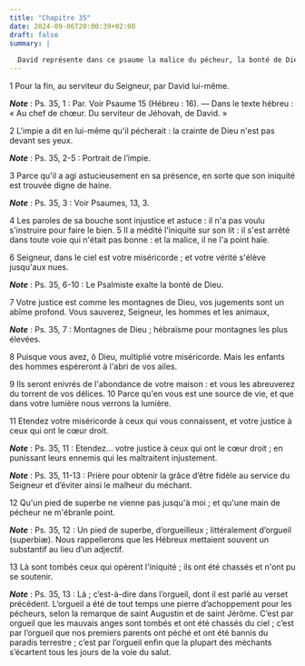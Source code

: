 ```yaml
---
title: "Chapitre 35"
date: 2024-09-06T20:00:39+02:00
draft: false
summary: |
  
  David représente dans ce psaume la malice du pécheur, la bonté de Dieu qui le souffre avec patience, et le bonheur dont il comblera les justes.
---
```



1 Pour la fin, au serviteur du Seigneur, par David lui-même.

***Note*** :  Ps. 35, 1 : Par. Voir Psaume 15 (Hébreu : 16). ― Dans le texte hébreu : « Au chef de chœur. Du serviteur de Jéhovah, de David. »


2 L'impie a dit en lui-même qu'il pécherait : la crainte de Dieu n'est pas devant ses yeux.

***Note*** :  Ps. 35, 2-5 : Portrait de l’impie.

3 Parce qu'il a agi astucieusement en sa présence, en sorte que son iniquité est trouvée digne de haine.

***Note*** :  Ps. 35, 3 : Voir Psaumes, 13, 3.


4 Les paroles de sa bouche sont injustice et astuce : il n'a pas voulu s'instruire pour faire le bien. 5 Il a médité l'iniquité sur son lit : il s'est arrêté dans toute voie qui n'était pas bonne : et la malice, il ne l'a point haïe.


6 Seigneur, dans le ciel est votre miséricorde ; et votre vérité s'élève jusqu'aux nues.

***Note*** :  Ps. 35, 6-10 : Le Psalmiste exalte la bonté de Dieu.

7 Votre justice est comme les montagnes de Dieu, vos jugements sont un abîme profond. Vous sauverez, Seigneur, les hommes et les animaux,

***Note*** :  Ps. 35, 7 : Montagnes de Dieu ; hébraïsme pour montagnes les plus élevées.

8 Puisque vous avez, ô Dieu, multiplié votre miséricorde. Mais les enfants des hommes espéreront à l'abri de vos ailes.


9 Ils seront enivrés de l'abondance de votre maison : et vous les abreuverez du torrent de vos délices. 10 Parce qu'en vous est une source de vie, et que dans votre lumière nous verrons la lumière.


11 Etendez votre miséricorde à ceux qui vous connaissent, et votre justice à ceux qui ont le cœur droit.

***Note*** :  Ps. 35, 11 : Etendez… votre justice à ceux qui ont le cœur droit ; en punissant leurs ennemis qui les maltraitent injustement.

***Note*** :  Ps. 35, 11-13 : Prière pour obtenir la grâce d’être fidèle au service du Seigneur et d’éviter ainsi le malheur du méchant.

12 Qu'un pied de superbe ne vienne pas jusqu'à moi ; et qu'une main de pécheur ne m'ébranle point.

***Note*** :  Ps. 35, 12 : Un pied de superbe, d’orgueilleux ; littéralement d’orgueil (superbiæ). Nous rappellerons que les Hébreux mettaient souvent un substantif au lieu d’un adjectif.

13 Là sont tombés ceux qui opèrent l'iniquité ; ils ont été chassés et n'ont pu se soutenir.

***Note*** :  Ps. 35, 13 : Là ; c’est-à-dire dans l’orgueil, dont il est parlé au verset précédent. L’orgueil a été de tout temps une pierre d’achoppement pour les pécheurs, selon la remarque de saint Augustin et de saint Jérôme. C’est par orgueil que les mauvais anges sont tombés et ont été chassés du ciel ; c’est par l’orgueil que nos premiers parents ont péché et ont été bannis du paradis terrestre ; c’est par l’orgueil enfin que la plupart des méchants s’écartent tous les jours de la voie du salut.

